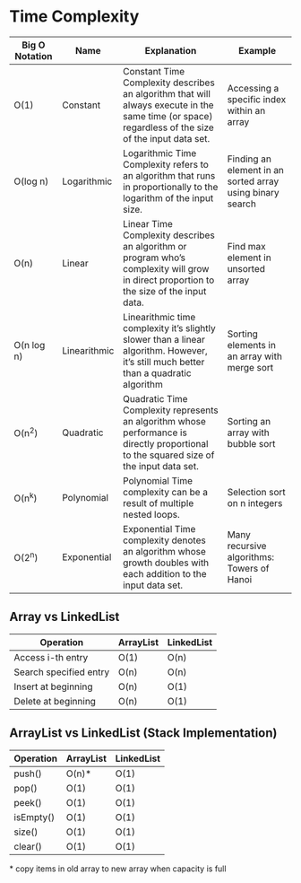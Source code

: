 # Time Complexity

| Big O Notation   | Name         | Explanation                                                  | Example                                                   |
| ---------------- | ------------ | ------------------------------------------------------------ | --------------------------------------------------------- |
| O(1)             | Constant     | Constant Time Complexity describes an algorithm that will always execute in the same time (or space) regardless of the size of the input data set. | Accessing a specific index within an array                |
| O(log n)         | Logarithmic  | Logarithmic Time Complexity refers to an algorithm that runs in proportionally to the logarithm of the input size. | Finding an element in an sorted array using binary search |
| O(n)             | Linear       | Linear Time Complexity describes an algorithm or program who’s complexity will grow in direct proportion to the size of the input data. | Find max element in unsorted array                        |
| O(n log n)       | Linearithmic | Linearithmic time complexity it’s slightly slower than a linear algorithm. However, it’s still much better than a quadratic algorithm | Sorting elements in an array with merge sort              |
| O(n<sup>2</sup>)          | Quadratic    | Quadratic Time Complexity represents an algorithm whose performance is directly proportional to the squared size of the input data set. | Sorting an array with bubble sort                         |
| O(n<sup>k</sup>) | Polynomial   | Polynomial Time complexity can be a result of multiple nested loops. | Selection sort on n integers                              |
| O(2<sup>n</sup>) | Exponential  | Exponential Time complexity denotes an algorithm whose growth doubles with each addition to the input data set. | Many recursive algorithms: Towers of Hanoi                |



## Array vs LinkedList 

| Operation              | ArrayList | LinkedList |
| ---------------------- | --------- | ---------- |
| Access i-th entry      | O(1)      | O(n)       |
| Search specified entry | O(n)      | O(n)       |
| Insert at beginning    | O(n)      | O(1)       |
| Delete at beginning    | O(n)      | O(1)       |



## ArrayList vs LinkedList  (Stack Implementation)

| Operation | ArrayList | LinkedList |
| --------- | --------- | ---------- |
| push()    | O(n)*     | O(1)       |
| pop()     | O(1)      | O(1)       |
| peek()    | O(1)      | O(1)       |
| isEmpty() | O(1)      | O(1)       |
| size()    | O(1)      | O(1)       |
| clear()   | O(1)      | O(1)       |

\* copy items in old array to new array when capacity is full

